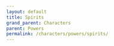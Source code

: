 ```yaml
---
layout: default
title: Spirits
grand_parent: Characters
parent: Powers
permalink: /characters/powers/spirits/
---
```


